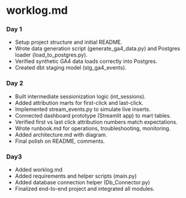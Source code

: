 # worklog.md

### Day 1
- Setup project structure and initial README.
- Wrote data generation script (generate_ga4_data.py) and Postgres loader (load_to_postgres.py).
- Verified synthetic GA4 data loads correctly into Postgres.
- Created dbt staging model (stg_ga4_events).

### Day 2
- Built intermediate sessionization logic (int_sessions).
- Added attribution marts for first-click and last-click.
- Implemented stream_events.py to simulate live inserts.
- Connected dashboard prototype (Streamlit app) to mart tables.
- Verified first vs last click attribution numbers match expectations.
- Wrote runbook.md for operations, troubleshooting, monitoring.
- Added architecture.md with diagram.
- Final polish on README, comments.

### Day3
- Added worklog.md
- Added requirements and helper scripts (main.py)
- Added database connection helper (Db_Connector.py)
- Finalized end-to-end project and integrated all modules.

